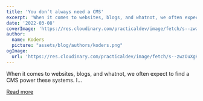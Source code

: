 ```yaml
---
title: 'You don’t always need a CMS'
excerpt: 'When it comes to websites, blogs, and whatnot, we often expect to find a CMS power these systems.  I...'
date: '2022-03-08'
coverImage: 'https://res.cloudinary.com/practicaldev/image/fetch/s--zwzOuXgH--/c_imagga_scale,f_auto,fl_progressive,h_420,q_auto,w_1000/https://dev-to-uploads.s3.amazonaws.com/uploads/articles/5rect63sauqc4dwhk2qu.jpg'
author:
  name: Koders
  picture: "assets/blog/authors/koders.png"
ogImage:
  url: 'https://res.cloudinary.com/practicaldev/image/fetch/s--zwzOuXgH--/c_imagga_scale,f_auto,fl_progressive,h_420,q_auto,w_1000/https://dev-to-uploads.s3.amazonaws.com/uploads/articles/5rect63sauqc4dwhk2qu.jpg'
---
```


When it comes to websites, blogs, and whatnot, we often expect to find a CMS power these systems.  I...

[Read more](https://dev.to/dailydevtips1/you-dont-always-need-a-cms-ch)
